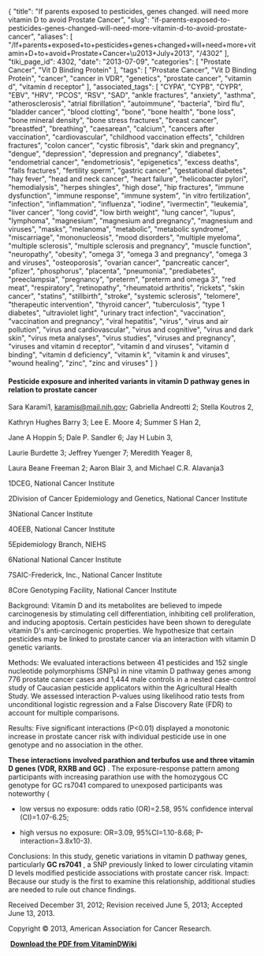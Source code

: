 {
    "title": "If parents exposed to pesticides, genes changed. will need more vitamin D to avoid Prostate Cancer",
    "slug": "if-parents-exposed-to-pesticides-genes-changed-will-need-more-vitamin-d-to-avoid-prostate-cancer",
    "aliases": [
        "/If+parents+exposed+to+pesticides+genes+changed+will+need+more+vitamin+D+to+avoid+Prostate+Cancer+\u2013+July+2013",
        "/4302"
    ],
    "tiki_page_id": 4302,
    "date": "2013-07-09",
    "categories": [
        "Prostate Cancer",
        "Vit D Binding Protein"
    ],
    "tags": [
        "Prostate Cancer",
        "Vit D Binding Protein",
        "cancer",
        "cancer in VDR",
        "genetics",
        "prostate cancer",
        "vitamin d",
        "vitamin d receptor"
    ],
    "associated_tags": [
        "CYPA",
        "CYPB",
        "CYPR",
        "EBV",
        "HRV",
        "PCOS",
        "RSV",
        "SAD",
        "ankle fractures",
        "anxiety",
        "asthma",
        "atherosclerosis",
        "atrial fibrillation",
        "autoimmune",
        "bacteria",
        "bird flu",
        "bladder cancer",
        "blood clotting",
        "bone",
        "bone health",
        "bone loss",
        "bone mineral density",
        "bone stress fractures",
        "breast cancer",
        "breastfed",
        "breathing",
        "caesarean",
        "calcium",
        "cancers after vaccination",
        "cardiovascular",
        "childhood vaccination effects",
        "children fractures",
        "colon cancer",
        "cystic fibrosis",
        "dark skin and pregnancy",
        "dengue",
        "depression",
        "depression and pregnancy",
        "diabetes",
        "endometrial cancer",
        "endometriosis",
        "epigenetics",
        "excess deaths",
        "falls fractures",
        "fertility sperm",
        "gastric cancer",
        "gestational diabetes",
        "hay fever",
        "head and neck cancer",
        "heart failure",
        "helicobacter pylori",
        "hemodialysis",
        "herpes shingles",
        "high dose",
        "hip fractures",
        "immune dysfunction",
        "immune response",
        "immune system",
        "in vitro fertilization",
        "infection",
        "inflammation",
        "influenza",
        "iodine",
        "ivermectin",
        "leukemia",
        "liver cancer",
        "long covid",
        "low birth weight",
        "lung cancer",
        "lupus",
        "lymphoma",
        "magnesium",
        "magnesium and pregnancy",
        "magnesium and viruses",
        "masks",
        "melanoma",
        "metabolic",
        "metabolic syndrome",
        "miscarriage",
        "mononucleosis",
        "mood disorders",
        "multiple myeloma",
        "multiple sclerosis",
        "multiple sclerosis and pregnancy",
        "muscle function",
        "neuropathy",
        "obesity",
        "omega 3",
        "omega 3 and pregnancy",
        "omega 3 and viruses",
        "osteoporosis",
        "ovarian cancer",
        "pancreatic cancer",
        "pfizer",
        "phosphorus",
        "placenta",
        "pneumonia",
        "prediabetes",
        "preeclampsia",
        "pregnancy",
        "preterm",
        "preterm and omega 3",
        "red meat",
        "respiratory",
        "retinopathy",
        "rheumatoid arthritis",
        "rickets",
        "skin cancer",
        "statins",
        "stillbirth",
        "stroke",
        "systemic sclerosis",
        "telomere",
        "therapeutic intervention",
        "thyroid cancer",
        "tuberculosis",
        "type 1 diabetes",
        "ultraviolet light",
        "urinary tract infection",
        "vaccination",
        "vaccination and pregnancy",
        "viral hepatitis",
        "virus",
        "virus and air pollution",
        "virus and cardiovascular",
        "virus and cognitive",
        "virus and dark skin",
        "virus meta analyses",
        "virus studies",
        "viruses and pregnancy",
        "viruses and vitamin d receptor",
        "vitamin d and viruses",
        "vitamin d binding",
        "vitamin d deficiency",
        "vitamin k",
        "vitamin k and viruses",
        "wound healing",
        "zinc",
        "zinc and viruses"
    ]
}


#### Pesticide exposure and inherited variants in vitamin D pathway genes in relation to prostate cancer

Sara Karami1, karamis@mail.nih.gov;     Gabriella Andreotti 2;     Stella Koutros 2,

Kathryn Hughes Barry 3;     Lee E. Moore 4;     Summer S Han 2,

Jane A Hoppin 5;     Dale P. Sandler 6;     Jay H Lubin 3,

Laurie Burdette 3;     Jeffrey Yuenger 7;    Meredith Yeager 8,

Laura Beane Freeman 2;     Aaron Blair 3, and     Michael C.R. Alavanja3

1DCEG, National Cancer Institute

2Division of Cancer Epidemiology and Genetics, National Cancer Institute

3National Cancer Institute

4OEEB, National Cancer Institute

5Epidemiology Branch, NIEHS

6National National Cancer Institute

7SAIC-Frederick, Inc., National Cancer Institute

8Core Genotyping Facility, National Cancer Institute

Background: Vitamin D and its metabolites are believed to impede carcinogenesis by stimulating cell differentiation, inhibiting cell proliferation, and inducing apoptosis. Certain pesticides have been shown to deregulate vitamin D's anti-carcinogenic properties. We hypothesize that certain pesticides may be linked to prostate cancer via an interaction with vitamin D genetic variants. 

Methods: We evaluated interactions between 41 pesticides and 152 single nucleotide polymorphisms (SNPs) in nine vitamin D pathway genes among 776 prostate cancer cases and 1,444 male controls in a nested case-control study of Caucasian pesticide applicators within the Agricultural Health Study. We assessed interaction P-values using likelihood ratio tests from unconditional logistic regression and a False Discovery Rate (FDR) to account for multiple comparisons. 

Results: Five significant interactions (P<0.01) displayed a monotonic increase in prostate cancer risk with individual pesticide use in one genotype and no association in the other. 

 **These interactions involved parathion and terbufos use and three vitamin D genes (VDR, RXRB and GC)** . The exposure-response pattern among participants with increasing parathion use with the homozygous CC genotype for GC rs7041 compared to unexposed participants was noteworthy (

* low versus no exposure: odds ratio (OR)=2.58, 95% confidence interval (CI)=1.07-6.25; 

* high versus no exposure: OR=3.09, 95%CI=1.10-8.68; P-interaction=3.8x10-3). 

Conclusions: In this study, genetic variations in vitamin D pathway genes, particularly  **GC rs7041** , a SNP previously linked to lower circulating vitamin D levels modified pesticide associations with prostate cancer risk. Impact: Because our study is the first to examine this relationship, additional studies are needed to rule out chance findings.

Received December 31, 2012;     Revision received June 5, 2013;     Accepted June 13, 2013.

Copyright © 2013, American Association for Cancer Research.

 **<i class="fas fa-file-pdf" style="margin-right: 0.3em;"></i><a href="https://d378j1rmrlek7x.cloudfront.net/attachments/pdf/pesticide-and-pc.pdf">Download the PDF from VitaminDWiki</a>**
